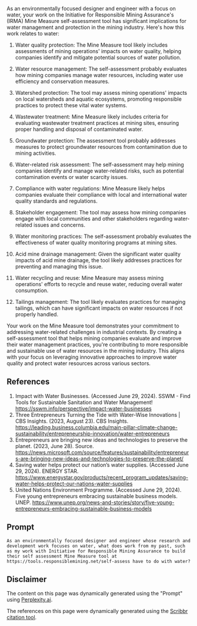 As an environmentally focused designer and engineer with a focus on water, your work on the Initiative for Responsible Mining Assurance's (IRMA) Mine Measure self-assessment tool has significant implications for water management and protection in the mining industry. Here's how this work relates to water:

1. Water quality protection: The Mine Measure tool likely includes assessments of mining operations' impacts on water quality, helping companies identify and mitigate potential sources of water pollution.

2. Water resource management: The self-assessment probably evaluates how mining companies manage water resources, including water use efficiency and conservation measures.

3. Watershed protection: The tool may assess mining operations' impacts on local watersheds and aquatic ecosystems, promoting responsible practices to protect these vital water systems.

4. Wastewater treatment: Mine Measure likely includes criteria for evaluating wastewater treatment practices at mining sites, ensuring proper handling and disposal of contaminated water.

5. Groundwater protection: The assessment tool probably addresses measures to protect groundwater resources from contamination due to mining activities.

6. Water-related risk assessment: The self-assessment may help mining companies identify and manage water-related risks, such as potential contamination events or water scarcity issues.

7. Compliance with water regulations: Mine Measure likely helps companies evaluate their compliance with local and international water quality standards and regulations.

8. Stakeholder engagement: The tool may assess how mining companies engage with local communities and other stakeholders regarding water-related issues and concerns.

9. Water monitoring practices: The self-assessment probably evaluates the effectiveness of water quality monitoring programs at mining sites.

10. Acid mine drainage management: Given the significant water quality impacts of acid mine drainage, the tool likely addresses practices for preventing and managing this issue.

11. Water recycling and reuse: Mine Measure may assess mining operations' efforts to recycle and reuse water, reducing overall water consumption.

12. Tailings management: The tool likely evaluates practices for managing tailings, which can have significant impacts on water resources if not properly handled.

Your work on the Mine Measure tool demonstrates your commitment to addressing water-related challenges in industrial contexts. By creating a self-assessment tool that helps mining companies evaluate and improve their water management practices, you're contributing to more responsible and sustainable use of water resources in the mining industry. This aligns with your focus on leveraging innovative approaches to improve water quality and protect water resources across various sectors.

## References
1. Impact with Water Businesses. (Accessed June 29, 2024). SSWM - Find Tools for Sustainable Sanitation and Water Management! https://sswm.info/perspective/impact-water-businesses
2. Three Entrepreneurs Turning the Tide with Water-Wise Innovations | CBS Insights. (2023, August 23). CBS Insights. https://leading.business.columbia.edu/main-pillar-climate-change-sustainability/entrepreneurship-innovation/water-entrepreneurs
3. Entrepreneurs are bringing new ideas and technologies to preserve the planet. (2023, June 28). Source. https://news.microsoft.com/source/features/sustainability/entrepreneurs-are-bringing-new-ideas-and-technologies-to-preserve-the-planet/
4. Saving water helps protect our nation’s water supplies. (Accessed June 29, 2024). ENERGY STAR. https://www.energystar.gov/products/recent_program_updates/saving-water-helps-protect-our-nations-water-supplies
5. United Nations Environment Programme. (Accessed June 29, 2024). Five young entrepreneurs embracing sustainable business models. UNEP. https://www.unep.org/news-and-stories/story/five-young-entrepreneurs-embracing-sustainable-business-models

## Prompt
```
As an environmentally focused designer and engineer whose research and development work focuses on water, what does work from my past, such as my work with Initiative for Responsible Mining Assurance to build their self assessment Mine Measure tool at https://tools.responsiblemining.net/self-assess have to do with water?
```

## Disclaimer
The content on this page was dynamically generated using the "Prompt" using [Perplexity.ai](https://www.perplexity.ai/).

The references on this page were dynamically generated using the [Scribbr citation tool](https://www.scribbr.com/citation/generator/).